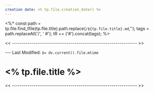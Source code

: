 ```yaml
---
creation date: <% tp.file.creation_date() %>
---
```

<%* 
	const path = tp.file.find_tfile(tp.file.title).path.replace(`/${tp.file.title}.md`,'');
	tags = path.replaceAll('/', ' #');
	tR += ('#').concat(tags);
%>

<< ---------------------------------------------------------------- >>

 --- Last Modified: `$= dv.current().file.mtime`

# <% tp.file.title %>

<< ---------------------------------------------------------------- >>

